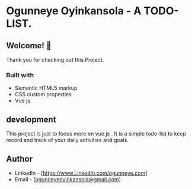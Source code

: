 # Ogunneye Oyinkansola - A TODO-LIST.

## Welcome! 👋
Thank you for checking out this Project.

### Built with

- Semantic HTML5 markup
- CSS custom properties
- Vue js

## development
This project is just to focus more on vue.js . It is a simple todo-list to keep record and track of your daily activities and goals.

## Author
- LinkedIn - [https://www.LinkedIn.com/ogunneye.com]
- Email - [ogunneyeoyinkansola@gmail.com]
